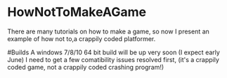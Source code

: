 # HowNotToMakeAGame
There are many tutorials on how to make a game, so now I present an example of how not to,a crappily coded platformer.

#Builds
A windows 7/8/10 64 bit build will be up very soon (I expect early June)
I need to get a few comatibility issues resolved first, (it's a crappily coded game, not a crappily coded crashing program!)
